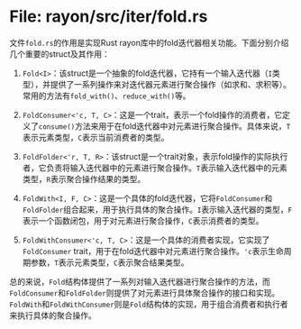 # File: rayon/src/iter/fold.rs

文件`fold.rs`的作用是实现Rust rayon库中的fold迭代器相关功能。下面分别介绍几个重要的struct及其作用：

1. `Fold<I>`：该struct是一个抽象的fold迭代器，它持有一个输入迭代器（`I`类型），并提供了一系列操作来对迭代器元素进行聚合操作（如求和、求积等）。常用的方法有`fold_with()`、`reduce_with()`等。

2. `FoldConsumer<'c, T, C>`：这是一个trait，表示一个fold操作的消费者，它定义了`consume()`方法来用于在fold迭代器中对元素进行聚合操作。具体来说，`T`表示元素类型，`C`表示当前消费者的类型。

3. `FoldFolder<'r, T, R>`：该struct是一个trait对象，表示fold操作的实际执行者，它负责将输入迭代器中的元素进行聚合操作。`T`表示输入迭代器中的元素类型，`R`表示聚合操作结果的类型。

4. `FoldWith<I, F, C>`：这是一个具体的fold迭代器，它将`FoldConsumer`和`FoldFolder`组合起来，用于执行具体的聚合操作。`I`表示输入迭代器的类型，`F`表示一个函数闭包，用于对元素进行聚合操作，`C`表示消费者的类型。

5. `FoldWithConsumer<'c, T, C>`：这是一个具体的消费者实现，它实现了`FoldConsumer` trait，用于在fold迭代器中对元素进行聚合操作。`'c`表示生命周期参数，`T`表示元素类型，`C`表示聚合结果类型。

总的来说，`Fold`结构体提供了一系列对输入迭代器进行聚合操作的方法，而`FoldConsumer`和`FoldFolder`则提供了对元素进行具体聚合操作的接口和实现。`FoldWith`和`FoldWithConsumer`则是`Fold`结构体的实现，用于组合消费者和执行者来执行具体的聚合操作。

